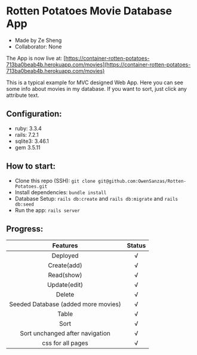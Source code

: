 # Rotten Potatoes Movie Database App
- Made by Ze Sheng
- Collaborator: None

The App is now live at: [https://container-rotten-potatoes-713ba0beab4b.herokuapp.com/movies](https://container-rotten-potatoes-713ba0beab4b.herokuapp.com/movies)

This is a typical example for MVC designed Web App. Here you can see some info about movies in my database. If you want to sort, just click any attribute text.

## Configuration:
- ruby: 3.3.4
- rails: 7.2.1
- sqlite3: 3.46.1
- gem 3.5.11

## How to start:
- Clone this repo (SSH):
  `git clone git@github.com:OwenSanzas/Rotten-Potatoes.git`
- Install dependencies:
  `bundle install`
- Database Setup:
  `rails db:create` and `rails db:migrate` and `rails db:seed`
- Run the app:
  `rails server`

## Progress:
|      Features      | Status |
|:------------------:|:------:|
|       Deployed       |   √    |
|       Create(add)       |   √    |
|        Read(show)        |   √    |
|        Update(edit)        |   √    |
|     Delete      |   √    |
|        Seeded Database (added more movies)        |   √    |
|       Table        |   √    |
|       Sort       |   √    |
|        Sort unchanged after navigation        |   √    |
| css for all pages |   √    |

